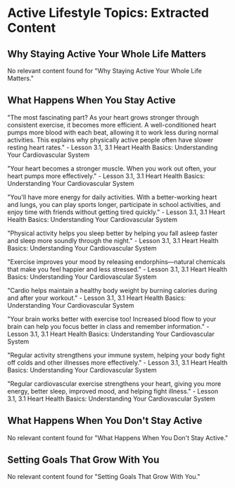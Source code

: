 # Active Lifestyle Topics: Extracted Content

## Why Staying Active Your Whole Life Matters

No relevant content found for "Why Staying Active Your Whole Life Matters."

## What Happens When You Stay Active

"The most fascinating part? As your heart grows stronger through consistent exercise, it becomes more efficient. A well-conditioned heart pumps more blood with each beat, allowing it to work less during normal activities. This explains why physically active people often have slower resting heart rates." - Lesson 3.1, 3.1 Heart Health Basics: Understanding Your Cardiovascular System

"Your heart becomes a stronger muscle. When you work out often, your heart pumps more effectively." - Lesson 3.1, 3.1 Heart Health Basics: Understanding Your Cardiovascular System

"You'll have more energy for daily activities. With a better-working heart and lungs, you can play sports longer, participate in school activities, and enjoy time with friends without getting tired quickly." - Lesson 3.1, 3.1 Heart Health Basics: Understanding Your Cardiovascular System

"Physical activity helps you sleep better by helping you fall asleep faster and sleep more soundly through the night." - Lesson 3.1, 3.1 Heart Health Basics: Understanding Your Cardiovascular System

"Exercise improves your mood by releasing endorphins—natural chemicals that make you feel happier and less stressed." - Lesson 3.1, 3.1 Heart Health Basics: Understanding Your Cardiovascular System

"Cardio helps maintain a healthy body weight by burning calories during and after your workout." - Lesson 3.1, 3.1 Heart Health Basics: Understanding Your Cardiovascular System

"Your brain works better with exercise too! Increased blood flow to your brain can help you focus better in class and remember information." - Lesson 3.1, 3.1 Heart Health Basics: Understanding Your Cardiovascular System

"Regular activity strengthens your immune system, helping your body fight off colds and other illnesses more effectively." - Lesson 3.1, 3.1 Heart Health Basics: Understanding Your Cardiovascular System

"Regular cardiovascular exercise strengthens your heart, giving you more energy, better sleep, improved mood, and helping fight illness." - Lesson 3.1, 3.1 Heart Health Basics: Understanding Your Cardiovascular System

## What Happens When You Don't Stay Active

No relevant content found for "What Happens When You Don't Stay Active."

## Setting Goals That Grow With You

No relevant content found for "Setting Goals That Grow With You."